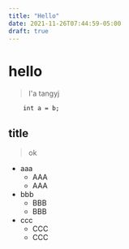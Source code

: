 ```yaml
---
title: "Hello"
date: 2021-11-26T07:44:59-05:00
draft: true
---
```


# hello
> I'a tangyj

```
	int a = b;
```

## title
> ok

* aaa
	+ AAA
	+ AAA
* bbb
	- BBB
	- BBB
* ccc
	* CCC
	* CCC
